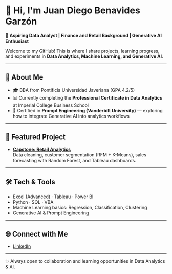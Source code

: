 # 👋 Hi, I'm Juan Diego Benavides Garzón

🎯 **Aspiring Data Analyst | Finance and Retail Background | Generative AI Enthusiast**

Welcome to my GitHub! This is where I share projects, learning progress, and experiments in **Data Analytics, Machine Learning, and Generative AI**.

---

## 🔎 About Me
- 🎓 BBA from Pontificia Universidad Javeriana (GPA 4.2/5)  
- 📊 Currently completing the **Professional Certificate in Data Analytics** at Imperial College Business School  
- 🤖 Certified in **Prompt Engineering (Vanderbilt University)** — exploring how to integrate Generative AI into analytics workflows  

---

## 📂 Featured Project
- **[Capstone: Retail Analytics](https://juanbenaanalyst.github.io/Capstone-Retail-Analytics/)**  
  Data cleaning, customer segmentation (RFM + K-Means), sales forecasting with Random Forest, and Tableau dashboards.  

---

## 🛠️ Tech & Tools
- Excel (Advanced) · Tableau · Power BI  
- Python  · SQL  · VBA  
- Machine Learning basics: Regression, Classification, Clustering  
- Generative AI & Prompt Engineering  

---

## 🌐 Connect with Me
- [LinkedIn](https://www.linkedin.com/in/juandiegobenavidesg/)    

---

✨ Always open to collaboration and learning opportunities in Data Analytics & AI.
